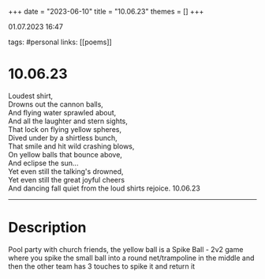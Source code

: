 +++
date = "2023-06-10"
title = "10.06.23"
themes = []
+++

01.07.2023 16:47

tags: #personal
links: [[poems]]

# 10.06.23
Loudest shirt,  
Drowns out the cannon balls,  
And flying water sprawled about,  
And all the laughter and stern sights,  
That lock on flying yellow spheres,  
Dived under by a shirtless bunch,  
That smile and hit wild crashing blows,  
On yellow balls that bounce above,  
And eclipse the sun...  
Yet even still the talking's drowned,  
Yet even still the great joyful cheers  
And dancing fall quiet from the loud shirts rejoice.
10.06.23

---
# Description
Pool party with church friends, the yellow ball is a Spike Ball - 2v2 game where you spike the small ball into a round net/trampoline in the middle and then the other team has 3 touches to spike it and return it